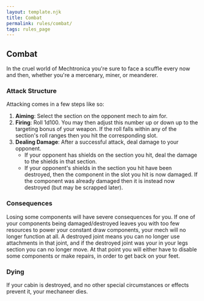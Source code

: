 ```yaml
---
layout: template.njk
title: Combat
permalink: rules/combat/
tags: rules_page
---
```

## Combat
In the cruel world of Mechtronica you're sure to face a scuffle every now and then, whether you're a mercenary, miner, or meanderer.

### Attack Structure
Attacking comes in a few steps like so:
 1. **Aiming**:
    Select the section on the opponent mech to aim for.
 2. **Firing**:
    Roll 1d100. You may then adjust this number up or down up to the targeting bonus of your weapon.
    If the roll falls within any of the section's roll ranges then you hit the corresponding slot.
 3. **Dealing Damage**:
    After a successful attack, deal damage to your opponent.
    - If your opponent has shields on the section you hit, deal the damage to the shields in that section.
    - If your opponent's shields in the section you hit have been destroyed, then the component in the slot you hit is now damaged.
      If the component was already damaged then it is instead now destroyed (but may be scrapped later).

### Consequences
Losing some components will have severe consequences for you.
If one of your components being damaged/destroyed leaves you with too few resources to power your constant draw components, your mech will no longer function at all.
A destroyed joint means you can no longer use attachments in that joint, and if the destroyed joint was your in your legs section you can no longer move.
At that point you will either have to disable some components or make repairs, in order to get back on your feet.

### Dying
If your cabin is destroyed, and no other special circumstances or effects prevent it, your mechaneer dies.